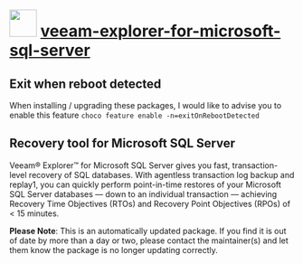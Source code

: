 # <img src="https://cdn.jsdelivr.net/gh/mkevenaar/chocolatey-packages@b3e4c2b4dd49738c36e16499fd75c396a85315b6/icons/veeam-explorer-for-microsoft-sql-server.png" width="48" height="48"/> [veeam-explorer-for-microsoft-sql-server](https://community.chocolatey.org/packages/veeam-explorer-for-microsoft-sql-server)

## Exit when reboot detected

When installing / upgrading these packages, I would like to advise you to enable this feature `choco feature enable -n=exitOnRebootDetected`

## Recovery tool for Microsoft SQL Server

Veeam® Explorer™ for Microsoft SQL Server gives you fast, transaction-level recovery of SQL databases. With agentless transaction log backup and replay1, you can quickly perform point-in-time restores of your Microsoft SQL Server databases — down to an individual transaction — achieving Recovery Time Objectives (RTOs) and Recovery Point Objectives (RPOs) of < 15 minutes.

**Please Note**: This is an automatically updated package. If you find it is
out of date by more than a day or two, please contact the maintainer(s) and
let them know the package is no longer updating correctly.

